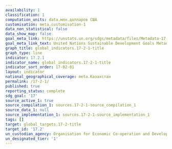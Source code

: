 ```yaml
---
availability: 1
classification: 1
computation_units: data.млн.долларов США
customisation: meta.customisation-1
data_non_statistical: false
data_show_map: false
goal_meta_link: https://unstats.un.org/sdgs/metadata/files/Metadata-17-02-01.pdf
goal_meta_link_text: United Nations Sustainable Development Goals Metadata (pdf 468kB)
graph_title: global_indicators.17-2-1-title
graph_type: line
indicator: 17.2.1
indicator_name: global_indicators.17-2-1-title
indicator_sort_order: 17-02-01
layout: indicator
national_geographical_coverage: meta.Казахстан
permalink: /17-2-1/
published: true
reporting_status: complete
sdg_goal: '17'
source_active_1: true
source_compilation_1: sources.17-2-1-source_compilation_1
source_data_1: null
source_implementation_1: sources.17-2-1-source_implementation_1
tags: []
target: global_targets.17-2-title
target_id: '17.2'
un_custodian_agency: Organisation for Economic Co-operation and Development (OECD)
un_designated_tier: '1'
---
```

